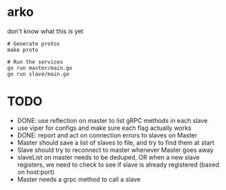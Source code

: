 # arko

don't know what this is yet

```
# Generate protos
make proto

# Run the services
go run master/main.go
go run slave/main.go
```

TODO
=====
* DONE: use reflection on master to list gRPC methods in each slave
* use viper for configs and make sure each flag actually works
* DONE: report and act on connection errors to slaves on Master
* Master should save a list of slaves to file, and try to find them at start
* Slave should try to reconnect to master whenever Master goes away
* slaveList on master needs to be deduped, OR when a new slave registers, we need to check to see if slave is already registered (based on host:port)
* Master needs a grpc method to call a slave